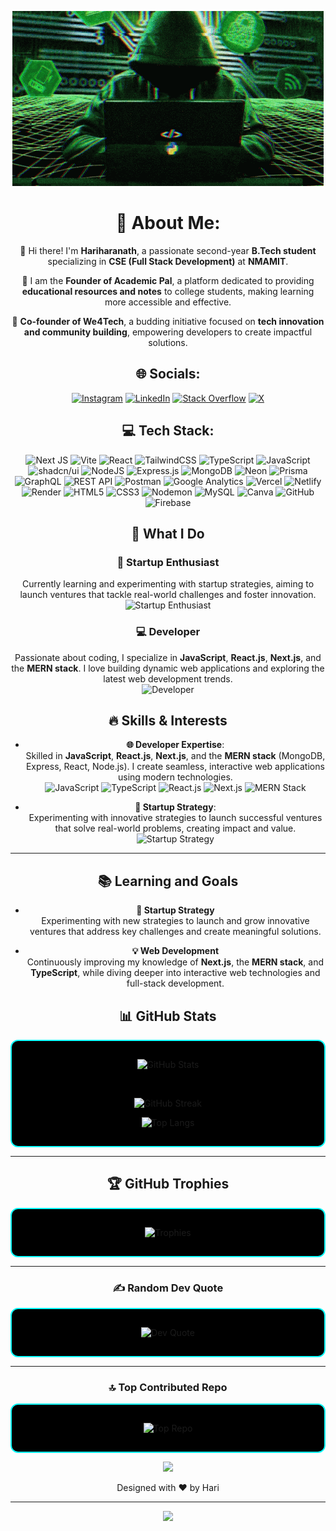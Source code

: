<div align="center">

![Hello](icegif-505.gif)

# 💫 About Me:

👋 Hi there! I'm **Hariharanath**, a passionate second-year **B.Tech student** specializing in **CSE (Full Stack Development)** at **NMAMIT**.  

🚀 I am the **Founder of Academic Pal**, a platform dedicated to providing **educational resources and notes** to college students, making learning more accessible and effective.  

🤝 **Co-founder of We4Tech**, a budding initiative focused on **tech innovation and community building**, empowering developers to create impactful solutions.  


## 🌐 Socials:
[![Instagram](https://img.shields.io/badge/Instagram-%23E4405F.svg?logo=Instagram&logoColor=white)](https://instagram.com/Hari_hara_nath77) 
[![LinkedIn](https://img.shields.io/badge/LinkedIn-%230077B5.svg?logo=linkedin&logoColor=white)](https://linkedin.com/in/Harihara-nath) 
[![Stack Overflow](https://img.shields.io/badge/-Stackoverflow-FE7A16?logo=stack-overflow&logoColor=white)](https://stackoverflow.com/users/HARIHARANATH) 
[![X](https://img.shields.io/badge/X-black.svg?logo=X&logoColor=white)](https://x.com/@Hariharana70309) 

## 💻 Tech Stack:

![Next JS](https://img.shields.io/badge/Next.js-000000?style=for-the-badge&logo=nextdotjs&logoColor=white)
![Vite](https://img.shields.io/badge/Vite-646CFF?style=for-the-badge&logo=vite&logoColor=white)
![React](https://img.shields.io/badge/React-%2320232a.svg?style=for-the-badge&logo=react&logoColor=%2361DAFB)
![TailwindCSS](https://img.shields.io/badge/tailwindcss-%2338B2AC.svg?style=for-the-badge&logo=tailwind-css&logoColor=white)
![TypeScript](https://img.shields.io/badge/TypeScript-%23007ACC.svg?style=for-the-badge&logo=typescript&logoColor=white)
![JavaScript](https://img.shields.io/badge/javascript-%23323330.svg?style=for-the-badge&logo=javascript&logoColor=%23F7DF1E)
![shadcn/ui](https://img.shields.io/badge/shadcn/ui-%2320232a.svg?style=for-the-badge&logo=radixui&logoColor=white)
![NodeJS](https://img.shields.io/badge/Node.js-339933?style=for-the-badge&logo=nodedotjs&logoColor=white)
![Express.js](https://img.shields.io/badge/Express.js-%23404d59.svg?style=for-the-badge&logo=express&logoColor=white)
![MongoDB](https://img.shields.io/badge/MongoDB-%234ea94b.svg?style=for-the-badge&logo=mongodb&logoColor=white)
![Neon](https://img.shields.io/badge/NeonDB-%2300AFF0.svg?style=for-the-badge&logo=neon&logoColor=white)
![Prisma](https://img.shields.io/badge/Prisma-2D3748?style=for-the-badge&logo=prisma&logoColor=white)
![GraphQL](https://img.shields.io/badge/-GraphQL-E10098?style=for-the-badge&logo=graphql&logoColor=white)
![REST API](https://img.shields.io/badge/REST%20API-%23000000.svg?style=for-the-badge&logo=fastapi&logoColor=white)
![Postman](https://img.shields.io/badge/Postman-FF6C37?style=for-the-badge&logo=postman&logoColor=white)
![Google Analytics](https://img.shields.io/badge/Google%20Analytics-E37400?style=for-the-badge&logo=googleanalytics&logoColor=white)
![Vercel](https://img.shields.io/badge/vercel-%23000000.svg?style=for-the-badge&logo=vercel&logoColor=white)
![Netlify](https://img.shields.io/badge/netlify-%23000000.svg?style=for-the-badge&logo=netlify&logoColor=#00C7B7)
![Render](https://img.shields.io/badge/Render-%46E3B7.svg?style=for-the-badge&logo=render&logoColor=white)
![HTML5](https://img.shields.io/badge/html5-%23E34F26.svg?style=for-the-badge&logo=html5&logoColor=white)
![CSS3](https://img.shields.io/badge/css3-%231572B6.svg?style=for-the-badge&logo=css3&logoColor=white)
![Nodemon](https://img.shields.io/badge/NODEMON-%23323330.svg?style=for-the-badge&logo=nodemon&logoColor=%BBDEAD)
![MySQL](https://img.shields.io/badge/mysql-4479A1.svg?style=for-the-badge&logo=mysql&logoColor=white)
![Canva](https://img.shields.io/badge/Canva-%2300C4CC.svg?style=for-the-badge&logo=Canva&logoColor=white)
![GitHub](https://img.shields.io/badge/github-%23121011.svg?style=for-the-badge&logo=github&logoColor=white)
![Firebase](https://img.shields.io/badge/Firebase-%23039BE5.svg?style=for-the-badge&logo=firebase&logoColor=white)



## 🚀 What I Do

### 🌱 Startup Enthusiast
Currently learning and experimenting with startup strategies, aiming to launch ventures that tackle real-world challenges and foster innovation.  
![Startup Enthusiast](https://img.shields.io/badge/Startup%20Enthusiast-32CD32?style=for-the-badge&logo=rocket&logoColor=white)

### 💻 Developer
Passionate about coding, I specialize in **JavaScript**, **React.js**, **Next.js**, and the **MERN stack**. I love building dynamic web applications and exploring the latest web development trends.  
![Developer](https://img.shields.io/badge/Developer-32CD32?style=for-the-badge&logo=developer-mode&logoColor=white)

## 🔥 **Skills & Interests**

- **🌐 Developer Expertise**:  
  Skilled in **JavaScript**, **React.js**, **Next.js**, and the **MERN stack** (MongoDB, Express, React, Node.js). I create seamless, interactive web applications using modern technologies.  
  ![JavaScript](https://img.shields.io/badge/JavaScript-%23323330.svg?style=for-the-badge&logo=javascript&logoColor=%23F7DF1E)
  ![TypeScript](https://img.shields.io/badge/TypeScript-%23007ACC.svg?style=for-the-badge&logo=typescript&logoColor=white)
  ![React.js](https://img.shields.io/badge/React-%2320232a.svg?style=for-the-badge&logo=react&logoColor=%2361DAFB)
  ![Next.js](https://img.shields.io/badge/Next.js-000000?style=for-the-badge&logo=nextdotjs&logoColor=white)
  ![MERN Stack](https://img.shields.io/badge/MERN%20Stack-32CD32?style=for-the-badge&logo=mern&logoColor=white)

- **🚀 Startup Strategy**:  
  Experimenting with innovative strategies to launch successful ventures that solve real-world problems, creating impact and value.  
  ![Startup Strategy](https://img.shields.io/badge/Startup%20Strategy-32CD32?style=for-the-badge&logo=business&logoColor=white)

---

## 📚 **Learning and Goals**

- **🚀 Startup Strategy**  
  Experimenting with new strategies to launch and grow innovative ventures that address key challenges and create meaningful solutions.
  
- **💡 Web Development**  
  Continuously improving my knowledge of **Next.js**, the **MERN stack**, and **TypeScript**, while diving deeper into interactive web technologies and full-stack development.

## 📊 GitHub Stats

<div align="center" style="background-color:#000000; padding: 15px; border: 2px solid #00FFFF; border-radius: 12px;">

  
![GitHub Stats](https://github-readme-stats.vercel.app/api?username=Hari-hara7&theme=dark&hide_border=false&include_all_commits=true&count_private=true&bg_color=000000&title_color=00FFFF&text_color=FFFFFF)

<br/>

![GitHub Streak](https://github-readme-streak-stats.herokuapp.com/?user=Hari-hara7&theme=dark&hide_border=false&background=000000&ring=00FFFF&fire=00FFFF&currStreakLabel=00FFFF)

![Top Langs](https://github-readme-stats.vercel.app/api/top-langs/?username=Hari-hara7&layout=compact&hide_border=false&include_all_commits=true&count_private=true&langs_count=6&bg_color=000000&title_color=00FFFF&text_color=FFFFFF)

</div>

---

## 🏆 GitHub Trophies

<div align="center" style="background-color:#000000; padding: 15px; border: 2px solid #00FFFF; border-radius: 12px;">
  
![Trophies](https://github-profile-trophy.vercel.app/?username=Hari-hara7&theme=radical&no-frame=false&no-bg=false&margin-w=4)

</div>

---

### ✍️ Random Dev Quote

<div align="center" style="background-color:#000000; padding: 15px; border: 2px solid #00FFFF; border-radius: 12px;">

![Dev Quote](https://quotes-github-readme.vercel.app/api?type=horizontal&theme=dark)

</div>

---

### 🔝 Top Contributed Repo

<div align="center" style="background-color:#000000; padding: 15px; border: 2px solid #00FFFF; border-radius: 12px;">

![Top Repo](https://github-contributor-stats.vercel.app/api?username=Hari-hara7&limit=5&theme=dark&combine_all_yearly_contributions=true)

</div>



<p align="center">
  <img src="https://github-readme-stats.vercel.app/api/top-langs/?username=Hari-hara7&layout=compact&hide_border=false&include_all_commits=true&count_private=true&langs_count=6&bg_color=000000&title_color=00FFFF&text_color=FFFFFF" />
</p>

<p align="center">Designed with ❤️ by Hari</p>

---
[![](https://visitcount.itsvg.in/api?id=Hari-hara7&icon=0&color=0)](https://visitcount.itsvg.in)

</div>
